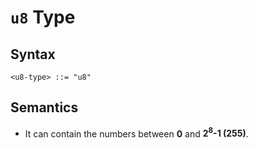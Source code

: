 # `u8` Type

## Syntax

```
<u8-type> ::= "u8"
```

## Semantics

- It can contain the numbers between **0** and **2<sup>8</sup>-1 (255)**.
